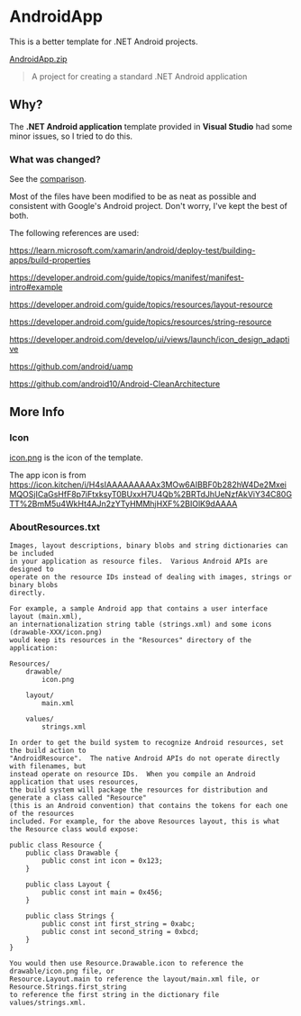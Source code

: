# AndroidApp

This is a  better template for .NET Android projects.

[AndroidApp.zip](AndroidApp.zip)

> A project for creating a standard .NET Android application

## Why?

The **.NET Android application** template provided in **Visual Studio** had some minor issues, so I tried to do this.

### What was changed?

See the [comparison](https://github.com/SJC08/AndroidApp/compare/7a4a524..master).

Most of the files have been modified to be as neat as possible and consistent with Google's Android project.  Don't worry, I've kept the best of both.

The following references are used:

https://learn.microsoft.com/xamarin/android/deploy-test/building-apps/build-properties

https://developer.android.com/guide/topics/manifest/manifest-intro#example

https://developer.android.com/guide/topics/resources/layout-resource

https://developer.android.com/guide/topics/resources/string-resource

https://developer.android.com/develop/ui/views/launch/icon_design_adaptive

https://github.com/android/uamp

https://github.com/android10/Android-CleanArchitecture

## More Info

### Icon

[icon.png](images/icon.png) is the icon of the template.

The app icon is from https://icon.kitchen/i/H4sIAAAAAAAAAx3MOw6AIBBF0b282hW4De2MxeiMQOSjICaGsHfF8p7iFtxksyT0BUxxH7U4Qb%2BRTdJhUeNzfAkViY34C80GTT%2BmM5u4WkHt4AJn2zYTyHMMhjHXF%2BIOlK9dAAAA

### AboutResources.txt

```
Images, layout descriptions, binary blobs and string dictionaries can be included 
in your application as resource files.  Various Android APIs are designed to 
operate on the resource IDs instead of dealing with images, strings or binary blobs 
directly.

For example, a sample Android app that contains a user interface layout (main.xml),
an internationalization string table (strings.xml) and some icons (drawable-XXX/icon.png) 
would keep its resources in the "Resources" directory of the application:

Resources/
    drawable/
        icon.png

    layout/
        main.xml

    values/
        strings.xml

In order to get the build system to recognize Android resources, set the build action to
"AndroidResource".  The native Android APIs do not operate directly with filenames, but 
instead operate on resource IDs.  When you compile an Android application that uses resources, 
the build system will package the resources for distribution and generate a class called "Resource" 
(this is an Android convention) that contains the tokens for each one of the resources 
included. For example, for the above Resources layout, this is what the Resource class would expose:

public class Resource {
    public class Drawable {
        public const int icon = 0x123;
    }

    public class Layout {
        public const int main = 0x456;
    }

    public class Strings {
        public const int first_string = 0xabc;
        public const int second_string = 0xbcd;
    }
}

You would then use Resource.Drawable.icon to reference the drawable/icon.png file, or 
Resource.Layout.main to reference the layout/main.xml file, or Resource.Strings.first_string 
to reference the first string in the dictionary file values/strings.xml.
```

